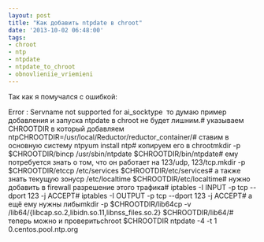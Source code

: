 ```yaml
---
layout: post
title: "Как добавить ntpdate в chroot"
date: '2013-10-02 06:48:00'
tags:
- chroot
- ntp
- ntpdate
- ntpdate_to_chroot
- obnovlieniie_vriemieni
---
```


Так как я помучался с ошибкой: 

Error : Servname not supported for ai_socktype 
то думаю пример добавления и запуска ntpdate в chroot не будет лишним.# указываем CHROOTDIR в который добавляем ntpCHROOTDIR=/usr/local/Reductor/reductor_container/# ставим в основную систему ntpyum install ntp# копируем его в chrootmkdir -p $CHROOTDIR/bincp /usr/sbin/ntpdate $CHROOTDIR/bin/ntpdate# ему потребуется знать о том, что он работает на 123/udp, 123/tcp.mkdir -p $CHROOTDIR/etccp /etc/services $CHROOTDIR/etc/services# а также знать текущую зонуcp /etc/localtime $CHROOTDIR/etc/localtime# нужно добавить в firewall разрешение этого трафика# iptables -I INPUT -p tcp --dport 123 -j ACCEPT# iptables -I OUTPUT -p tcp --dport 123 -j ACCEPT# а ещё ему нужны либыmkdir -p $CHROOTDIR/lib64cp -v /lib64/{libcap.so.2,libidn.so.11,libnss_files.so.2} $CHROOTDIR/lib64/# теперь можно и проверитьchroot $CHROOTDIR ntpdate -4 -t 1 0.centos.pool.ntp.org